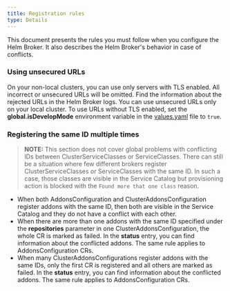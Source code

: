 ```yaml
---
title: Registration rules
type: Details
---
```


This document presents the rules you must follow when you configure the Helm Broker. It also describes the Helm Broker's behavior in case of conflicts.

### Using unsecured URLs

On your non-local clusters, you can use only servers with TLS enabled. All incorrect or unsecured URLs will be omitted. Find the information about the rejected URLs in the Helm Broker logs. You can use unsecured URLs only on your local cluster. To use URLs without TLS enabled, set the **global.isDevelopMode** environment variable in the [values.yaml](https://github.com/kyma-project/kyma/blob/master/resources/helm-broker/values.yaml) file to `true`.

### Registering the same ID multiple times

>**NOTE:** This section does not cover global problems with conflicting IDs between ClusterServiceClasses or ServiceClasses. There can still be a situation where few different brokers register ClusterServiceClasses or ServiceClasses with the same ID. In such a case, those classes are visible in the Service Catalog but provisioning action is blocked with the `Found more that one class` reason.

* When both AddonsConfiguration and ClusterAddonsConfiguration register addons with the same ID, then both are visible in the Service Catalog and they do not have a conflict with each other.
* When there are more than one addons with the same ID specified under the **repositories** parameter in one ClusterAddonsConfiguration, the whole CR is marked as failed. In the **status** entry, you can find information about the conflicted addons. The same rule applies to AddonsConfiguration CRs.
* When many ClusterAddonsConfigurations register addons with the same IDs, only the first CR is registered and all others are marked as failed. In the **status** entry, you can find information about the conflicted addons. The same rule applies to AddonsConfiguration CRs.  
